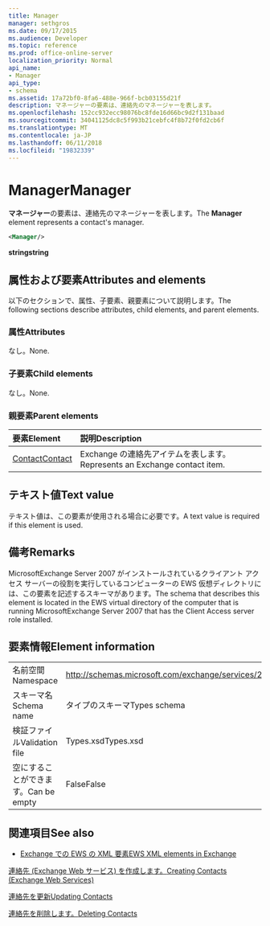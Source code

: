 ```yaml
---
title: Manager
manager: sethgros
ms.date: 09/17/2015
ms.audience: Developer
ms.topic: reference
ms.prod: office-online-server
localization_priority: Normal
api_name:
- Manager
api_type:
- schema
ms.assetid: 17a72bf0-8fa6-488e-966f-bcb03155d21f
description: マネージャーの要素は、連絡先のマネージャーを表します。
ms.openlocfilehash: 152cc932ecc98076bc8fde16d66bc9d2f131baad
ms.sourcegitcommit: 34041125dc8c5f993b21cebfc4f8b72f0fd2cb6f
ms.translationtype: MT
ms.contentlocale: ja-JP
ms.lasthandoff: 06/11/2018
ms.locfileid: "19832339"
---
```

# <a name="manager"></a><span data-ttu-id="e75c5-103">Manager</span><span class="sxs-lookup"><span data-stu-id="e75c5-103">Manager</span></span>

<span data-ttu-id="e75c5-104">**マネージャー**の要素は、連絡先のマネージャーを表します。</span><span class="sxs-lookup"><span data-stu-id="e75c5-104">The **Manager** element represents a contact's manager.</span></span> 
  
```xml
<Manager/>
```

 <span data-ttu-id="e75c5-105">**string**</span><span class="sxs-lookup"><span data-stu-id="e75c5-105">**string**</span></span>
## <a name="attributes-and-elements"></a><span data-ttu-id="e75c5-106">属性および要素</span><span class="sxs-lookup"><span data-stu-id="e75c5-106">Attributes and elements</span></span>

<span data-ttu-id="e75c5-107">以下のセクションで、属性、子要素、親要素について説明します。</span><span class="sxs-lookup"><span data-stu-id="e75c5-107">The following sections describe attributes, child elements, and parent elements.</span></span>
  
### <a name="attributes"></a><span data-ttu-id="e75c5-108">属性</span><span class="sxs-lookup"><span data-stu-id="e75c5-108">Attributes</span></span>

<span data-ttu-id="e75c5-109">なし。</span><span class="sxs-lookup"><span data-stu-id="e75c5-109">None.</span></span>
  
### <a name="child-elements"></a><span data-ttu-id="e75c5-110">子要素</span><span class="sxs-lookup"><span data-stu-id="e75c5-110">Child elements</span></span>

<span data-ttu-id="e75c5-111">なし。</span><span class="sxs-lookup"><span data-stu-id="e75c5-111">None.</span></span>
  
### <a name="parent-elements"></a><span data-ttu-id="e75c5-112">親要素</span><span class="sxs-lookup"><span data-stu-id="e75c5-112">Parent elements</span></span>

|<span data-ttu-id="e75c5-113">**要素**</span><span class="sxs-lookup"><span data-stu-id="e75c5-113">**Element**</span></span>|<span data-ttu-id="e75c5-114">**説明**</span><span class="sxs-lookup"><span data-stu-id="e75c5-114">**Description**</span></span>|
|:-----|:-----|
|[<span data-ttu-id="e75c5-115">Contact</span><span class="sxs-lookup"><span data-stu-id="e75c5-115">Contact</span></span>](contact.md) <br/> |<span data-ttu-id="e75c5-116">Exchange の連絡先アイテムを表します。</span><span class="sxs-lookup"><span data-stu-id="e75c5-116">Represents an Exchange contact item.</span></span>  <br/> |
   
## <a name="text-value"></a><span data-ttu-id="e75c5-117">テキスト値</span><span class="sxs-lookup"><span data-stu-id="e75c5-117">Text value</span></span>

<span data-ttu-id="e75c5-118">テキスト値は、この要素が使用される場合に必要です。</span><span class="sxs-lookup"><span data-stu-id="e75c5-118">A text value is required if this element is used.</span></span>
  
## <a name="remarks"></a><span data-ttu-id="e75c5-119">備考</span><span class="sxs-lookup"><span data-stu-id="e75c5-119">Remarks</span></span>

<span data-ttu-id="e75c5-120">MicrosoftExchange Server 2007 がインストールされているクライアント アクセス サーバーの役割を実行しているコンピューターの EWS 仮想ディレクトリには、この要素を記述するスキーマがあります。</span><span class="sxs-lookup"><span data-stu-id="e75c5-120">The schema that describes this element is located in the EWS virtual directory of the computer that is running MicrosoftExchange Server 2007 that has the Client Access server role installed.</span></span>
  
## <a name="element-information"></a><span data-ttu-id="e75c5-121">要素情報</span><span class="sxs-lookup"><span data-stu-id="e75c5-121">Element information</span></span>

|||
|:-----|:-----|
|<span data-ttu-id="e75c5-122">名前空間</span><span class="sxs-lookup"><span data-stu-id="e75c5-122">Namespace</span></span>  <br/> |http://schemas.microsoft.com/exchange/services/2006/types  <br/> |
|<span data-ttu-id="e75c5-123">スキーマ名</span><span class="sxs-lookup"><span data-stu-id="e75c5-123">Schema name</span></span>  <br/> |<span data-ttu-id="e75c5-124">タイプのスキーマ</span><span class="sxs-lookup"><span data-stu-id="e75c5-124">Types schema</span></span>  <br/> |
|<span data-ttu-id="e75c5-125">検証ファイル</span><span class="sxs-lookup"><span data-stu-id="e75c5-125">Validation file</span></span>  <br/> |<span data-ttu-id="e75c5-126">Types.xsd</span><span class="sxs-lookup"><span data-stu-id="e75c5-126">Types.xsd</span></span>  <br/> |
|<span data-ttu-id="e75c5-127">空にすることができます。</span><span class="sxs-lookup"><span data-stu-id="e75c5-127">Can be empty</span></span>  <br/> |<span data-ttu-id="e75c5-128">False</span><span class="sxs-lookup"><span data-stu-id="e75c5-128">False</span></span>  <br/> |
   
## <a name="see-also"></a><span data-ttu-id="e75c5-129">関連項目</span><span class="sxs-lookup"><span data-stu-id="e75c5-129">See also</span></span>



- [<span data-ttu-id="e75c5-130">Exchange での EWS の XML 要素</span><span class="sxs-lookup"><span data-stu-id="e75c5-130">EWS XML elements in Exchange</span></span>](ews-xml-elements-in-exchange.md)


[<span data-ttu-id="e75c5-131">連絡先 (Exchange Web サービス) を作成します。</span><span class="sxs-lookup"><span data-stu-id="e75c5-131">Creating Contacts (Exchange Web Services)</span></span>](http://msdn.microsoft.com/library/4845917e-70d1-481c-bbd7-011ec6571789%28Office.15%29.aspx)
  
[<span data-ttu-id="e75c5-132">連絡先を更新</span><span class="sxs-lookup"><span data-stu-id="e75c5-132">Updating Contacts</span></span>](http://msdn.microsoft.com/library/9a865953-b94a-4229-b632-2dee433314be%28Office.15%29.aspx)
  
[<span data-ttu-id="e75c5-133">連絡先を削除します。</span><span class="sxs-lookup"><span data-stu-id="e75c5-133">Deleting Contacts</span></span>](http://msdn.microsoft.com/library/fcc3dc84-cd3e-455e-a1a7-ae6921c9b588%28Office.15%29.aspx)

